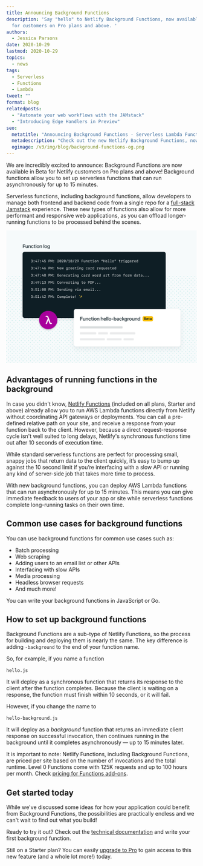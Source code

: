 ```yaml
---
title: Announcing Background Functions
description: 'Say "hello" to Netlify Background Functions, now available in Beta
  for customers on Pro plans and above. '
authors:
  - Jessica Parsons
date: 2020-10-29
lastmod: 2020-10-29
topics:
  - news
tags:
  - Serverless
  - Functions
  - Lambda
tweet: ""
format: blog
relatedposts:
  - "Automate your web workflows with the JAMstack"
  - "Introducing Edge Handlers in Preview"
seo:
  metatitle: "Announcing Background Functions - Serverless Lambda Functions"
  metadescription: "Check out the new Netlify Background Functions, now available in Beta for customers on Pro plans and above. Deploy AWS Lambda functions that can run asynchronously for up to 15 minutes."
  ogimage: /v3/img/blog/background-functions-og.png
---
```

We are incredibly excited to announce: Background Functions are now available in Beta for Netlify customers on Pro plans and above! Background functions allow you to set up serverless functions that can run asynchronously for up to 15 minutes.

Serverless functions, including background functions, allow developers to manage both frontend and backend code from a single repo for a [full-stack Jamstack](https://www.youtube.com/watch?v=Z1uVLa2lmZY&feature=youtu.be&t=1068) experience. These new types of functions also allow for more performant and responsive web applications, as you can offload longer-running functions to be processed behind the scenes.

![Function log lines indicating data processes](/v3/img/blog/background-functions.png)

## Advantages of running functions in the background

In case you didn't know, [Netlify Functions](https://www.netlify.com/products/functions/) (included on all plans, Starter and above) already allow you to run AWS Lambda functions directly from Netlify without coordinating API gateways or deployments. You can call a pre-defined relative path on your site, and receive a response from your function back to the client. However, because a direct request-response cycle isn't well suited to long delays, Netlify's synchronous functions time out after 10 seconds of execution time.

While standard serverless functions are perfect for processing small, snappy jobs that return data to the client quickly, it’s easy to bump up against the 10 second limit if you’re interfacing with a slow API or running any kind of server-side job that takes more time to process.

With new background functions, you can deploy AWS Lambda functions that can run asynchronously for up to 15 minutes. This means you can give immediate feedback to users of your app or site while serverless functions complete long-running tasks on their own time. 

## Common use cases for background functions

You can use background functions for common use cases such as:

* Batch processing
* Web scraping
* Adding users to an email list or other APIs
* Interfacing with slow APIs
* Media processing
* Headless browser requests
* And much more!

You can write your background functions in JavaScript or Go.

## How to set up background functions

Background Functions are a sub-type of Netlify Functions, so the process for building and deploying them is nearly the same. The key difference is adding `-background` to the end of your function name.

So, for example, if you name a function

```
hello.js
```

It will deploy as a synchronous function that returns its response to the client after the function completes. Because the client is waiting on a response, the function must finish within 10 seconds, or it will fail.

However, if you change the name to 

```
hello-background.js
```

It will deploy as a *background* function that returns an immediate client response on successful invocation, then continues running in the background until it completes asynchronously — up to 15 minutes later.

It is important to note: Netlify Functions, including Background Functions, are priced per site based on the number of invocations and the total runtime. Level 0 Functions come with 125K requests and up to 100 hours per month. Check [pricing for Functions add-ons](https://www.netlify.com/pricing/#add-ons-functions). 

## Get started today

While we've discussed some ideas for how your application could benefit from Background Functions, the possibilities are practically endless and we can't wait to find out what you build!

Ready to try it out? Check out the [technical documentation](https://docs.netlify.com/functions/background-functions/) and write your first background function.

Still on a Starter plan? You can easily [upgrade to Pro](https://app.netlify.com/?upgrade_pro=true&utm_source=netlify.com&utm_medium=blog&utm_campaign=bg_functions) to gain access to this new feature (and a whole lot more!) today.